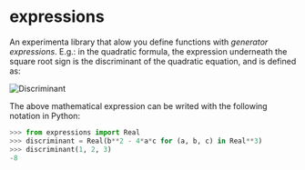 # expressions


An experimenta library that alow you define functions with *generator
expressions*. E.g.: in the quadratic formula, the expression underneath the
square root sign is the discriminant of the quadratic equation, and is defined
as:

![Discriminant](http://www.sciweavers.org/tex2img.php?eq=%20\Delta%20%28a%2C%20b%2C%20c%29%20%3A%20\Re%20^{3}%20%20\rightarrow%20\Re%20%3D%20b^{2}%20-%204ac&bc=White&fc=Black&im=jpg&fs=18&ff=mathptmx&edit=0%22%20align=%22center%22%20border=%220%22%20alt=%22%20\Delta%20%28a,%20b,%20c%29%20:%20\Re%20^{3}%20%20\rightarrow%20\Re%20=%20b^{2}%20-%204ac)

The above mathematical expression can be writed with the following notation in
Python:

```python
>>> from expressions import Real
>>> discriminant = Real(b**2 - 4*a*c for (a, b, c) in Real**3)
>>> discriminant(1, 2, 3)
-8
```